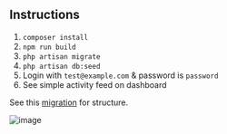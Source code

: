 ## Instructions

1. `composer install`
2.  `npm run build`
3. `php artisan migrate`
4. `php artisan db:seed`
5. Login with `test@example.com` & password is `password`
6. See simple activity feed on dashboard

See this [migration](https://github.com/dmason30/arctic-ryan-activity-feed/blob/main/database/migrations/2023_02_09_112937_create_activities_table.php) for structure.

![image](https://user-images.githubusercontent.com/20278756/217819621-db5c5594-592b-4e56-9aa7-eb77674388d6.png)
